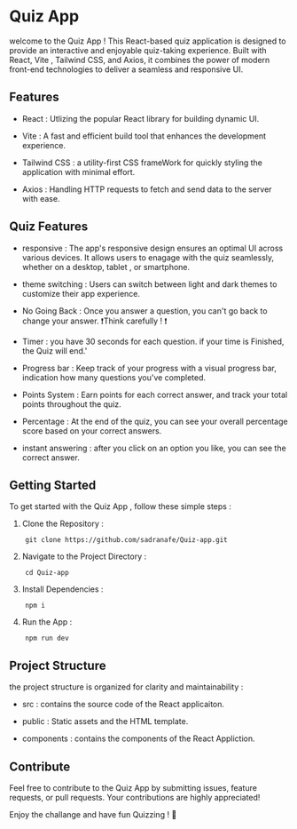 # Quiz App

welcome to the Quiz App ! This React-based quiz application is designed to provide an interactive and enjoyable quiz-taking experience. Built with React, Vite , Tailwind CSS, and Axios, it combines the power of modern front-end technologies to deliver a seamless and responsive UI.

## Features
- React : Utlizing the popular React library for building dynamic UI.

- Vite : A fast and efficient build tool that enhances the development experience.

- Tailwind CSS : a utility-first CSS frameWork for quickly styling the application with minimal effort.

- Axios : Handling HTTP requests to fetch and send data to the server with ease.

## Quiz Features
- responsive : The app's responsive design ensures an optimal UI across various devices. It allows users to enagage with the quiz seamlessly, whether on a desktop, tablet , or smartphone.

- theme switching : Users can switch between light and dark themes to customize their app experience.

- No Going Back : Once you answer a question, you can't go back to change your answer. ❗Think carefully ! ❗


- Timer : you have 30 seconds for each question. if your time is Finished, the Quiz will end.'


- Progress bar : Keep track of your progress with a visual progress bar, indication how many questions you've completed.


- Points System : Earn points for each correct answer, and track your total points throughout the quiz.


- Percentage : At the end of the quiz, you can see your overall percentage score based on your correct answers.


- instant answering : after you click on an option you like, you can see the correct answer.


## Getting Started
To get started with the Quiz App , follow these simple steps :

1. Clone the Repository : 
```
    git clone https://github.com/sadranafe/Quiz-app.git
```

2. Navigate to the Project Directory : 
```
    cd Quiz-app
```

3. Install Dependencies : 
```
    npm i
```

4. Run the App : 
```
    npm run dev
```

## Project Structure
the project structure is organized for clarity and maintainability : 
- src : contains the source code of the React applicaiton.

- public : Static assets and the HTML template.

- components : contains the components of the React Appliction.

## Contribute 
Feel free to contribute to the Quiz App by submitting issues, feature requests, or pull requests. Your contributions are highly appreciated!


Enjoy the challange and have fun Quizzing ! 🎉